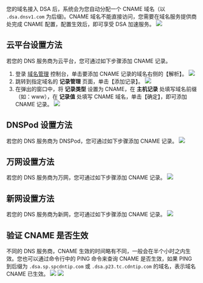 您的域名接入 DSA 后，系统会为您自动分配一个 CNAME 域名（以 ```.dsa.dnsv1.com``` 为后缀)。CNAME 域名不能直接访问，您需要在域名服务提供商处完成 CNAME 配置，配置生效后，即可享受 DSA 加速服务。
![](http://imgcache.tce.fsphere.cn/static/mc.qcloudimg.com/static/img/63f31c808a654b6d2047c72ec00e1e0e/dsa_cname.png)
## 云平台设置方法
若您的 DNS 服务商为云平台，您可通过如下步骤添加 CNAME 记录。
1. 登录 [域名管理](http://console.tce.fsphere.cn/domain) 控制台，单击要添加 CNAME 记录的域名右侧的【解析】。
![](http://imgcache.tce.fsphere.cn/static/mc.qcloudimg.com/static/img/d736722a9a2f0788f55c3ea10320baab/mydomain.png)
2. 跳转到指定域名的 **记录管理** 页面，单击【添加记录】。
![](http://imgcache.tce.fsphere.cn/static/mc.qcloudimg.com/static/img/280a9f09e37eeb5938a8b10b7e671b9c/add_record.png)
3. 在弹出的窗口中，将 **记录类型** 设置为 CNAME，在 **主机记录** 处填写域名前缀（如：www），在 **记录值** 处填写 CNAME 域名，单击【确定】，即可添加 CNAME 记录。
![](http://imgcache.tce.fsphere.cn/static/mc.qcloudimg.com/static/img/1374c7877eca588d8a14779a60b13a1e/add_cname.png)

## DNSPod 设置方法
若您的 DNS 服务商为 DNSPod，您可通过如下步骤添加 CNAME 记录。
![](http://imgcache.tce.fsphere.cn/static/mc.qcloudimg.com/static/img/419c169fdcb37b8ec6d3fae687851bfa/dnspod.png)

## 万网设置方法
若您的 DNS 服务商为万网，您可通过如下步骤添加 CNAME 记录。
![](http://imgcache.tce.fsphere.cn/static/mc.qcloudimg.com/static/img/fb60c59705d37b0d132a8f62e32f7ccc/wang.png)

## 新网设置方法
若您的 DNS 服务商为新网，您可通过如下步骤添加 CNAME 记录。
![](http://imgcache.tce.fsphere.cn/static/mccdn.qcloud.com/static/img/301f06bf3f6f107fec5295f69f8c0ad3/image.png)

## 验证 CNAME 是否生效
不同的 DNS 服务商，CNAME 生效的时间略有不同，一般会在半个小时之内生效。您也可以通过命令行中的 PING 命令来查询 CNAME 是否生效，如果 PING 到后缀为 ```.dsa.sp.spcdntip.com``` 或 ```.dsa.p23.tc.cdntip.com``` 的域名，表示域名 CNAME 已生效。
![](http://imgcache.tce.fsphere.cn/static/mc.qcloudimg.com/static/img/3e45aca57e30b993541c16d83d07d154/image.png)
![](http://imgcache.tce.fsphere.cn/static/mc.qcloudimg.com/static/img/c3deeb94c05f02ae934d2f7bb7673f28/image.png)